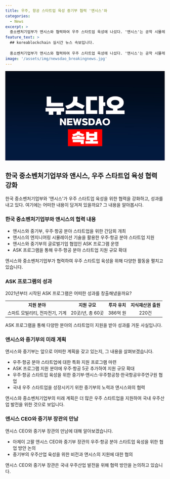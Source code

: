 ```yaml
---
title: 우주, 항공 스타트업 육성 중기부 협력 '앤시스'와
categories:
  - News
excerpt: >
  중소벤처기업부가 앤시스와 협력하여 우주 스타트업 육성에 나섰다. '앤시스'는 공학 시뮬레이션 소프트웨어를 개발하는 글로벌 기업으로, 이들과의 협력을 통해 우주·항공 분야 스타트업을 지원할 계획이다. 지난해까지의 협력으로 386억 원의 투자를 유치하고 220건의 지식재산권을 출원하는 성과를 이뤄냈으며, 올해부터는 지원 분야를 확대하여 25곳의 스타트업을 지원할 예정이다. 이를 위해 중기부는 특화 지원 프로그램을 마련하고, 협력 의지를 다지는 등 새로운 협력 방안을 모색하고 있다. 중기부 장관은 우주산업을 미래 성장 동력으로 지목하고, 게임 체인저가 될 수 있는 우주 분야 유망 스타트업을 집중 육성하겠다고 밝혔다.
feature_text: >
  ## koreablockchain 실시간 뉴스 속보입니다.

  중소벤처기업부가 앤시스와 협력하여 우주 스타트업 육성에 나섰다. '앤시스'는 공학 시뮬레이션 소프트웨어를 개발하는 글로벌 기업으로, 이들과의 협력을 통해 우주·항공 분야 스타트업을 지원할 계획이다. 지난해까지의 협력으로 386억 원의 투자를 유치하고 220건의 지식재산권을 출원하는 성과를 이뤄냈으며, 올해부터는 지원 분야를 확대하여 25곳의 스타트업을 지원할 예정이다. 이를 위해 중기부는 특화 지원 프로그램을 마련하고, 협력 의지를 다지는 등 새로운 협력 방안을 모색하고 있다. 중기부 장관은 우주산업을 미래 성장 동력으로 지목하고, 게임 체인저가 될 수 있는 우주 분야 유망 스타트업을 집중 육성하겠다고 밝혔다.
image: '/assets/img/newsdao_breakingnews.jpg'
---
```


<p><img src="/assets/img/newsdao_breakingnews.jpg" alt="koreablockchain 속보" /></p>

<h2 data-ke-size="size26">한국 중소벤처기업부와 앤시스, 우주 스타트업 육성 협력 강화</h2>

<p data-ke-size="size16">한국 중소벤처기업부와 '앤시스'가 우주 스타트업 육성을 위한 협력을 강화하고, 성과를 내고 있다. 여기에는 어떠한 내용이 담겨져 있을까요? 그 내용을 알아봅시다.</p>

<h3>한국 중소벤처기업부와 앤시스의 협력 내용</h3>

<ul>
    <li>앤시스와 중기부, 우주·항공 분야 스타트업을 위한 간담회 개최</li>
    <li>앤시스의 엔지니어링 시뮬레이션 기술을 활용한 우주·항공 분야 스타트업 지원</li>
    <li>앤시스와 중기부의 글로벌기업 협업인 ASK 프로그램 운영</li>
    <li>ASK 프로그램을 통해 우주·항공 분야 스타트업 지원 규모 확대</li>
</ul>

<p data-ke-size="size16">앤시스와 중소벤처기업부가 협력하여 우주 스타트업 육성을 위해 다양한 활동을 펼치고 있습니다.</p>

<h3>ASK 프로그램의 성과</h3>

<p data-ke-size="size16">2021년부터 시작된 ASK 프로그램은 어떠한 성과를 창출해냈을까요?</p>

<table>
    <tr>
        <td style="text-align: center; height: 17px;"><b>지원 분야</b></td>
        <td style="text-align: center; height: 17px;"><b>지원 규모</b></td>
        <td style="text-align: center; height: 17px;"><b>투자 유치</b></td>
        <td style="text-align: center; height: 17px;"><b>지식재산권 출원</b></td>
    </tr>
    <tr>
        <td style="text-align: center; height: 17px;">스마트 모빌리티, 전자전기, 기계</td>
        <td style="text-align: center; height: 17px;">20곳/년, 총 60곳</td>
        <td style="text-align: center; height: 17px;">386억 원</td>
        <td style="text-align: center; height: 17px;">220건</td>
    </tr>
</table>

<p data-ke-size="size16">ASK 프로그램을 통해 다양한 분야의 스타트업이 지원을 받아 성과를 거둔 사실입니다.</p>

<h3>앤시스와 중기부의 미래 계획</h3>

<p data-ke-size="size16">앤시스와 중기부는 앞으로 어떠한 계획을 갖고 있는지, 그 내용을 살펴보겠습니다.</p>

<ul>
    <li>우주·항공 분야 스타트업에 대한 특화 지원 프로그램 마련</li>
    <li>ASK 프로그램 지원 분야에 우주·항공 5곳 추가하여 지원 규모 확대</li>
    <li>우주·항공 스타트업 육성을 위한 중기부·앤시스·우주항공청·한국항공우주연구원 협업</li>
    <li>국내 우주 스타트업을 성장시키기 위한 중기부의 노력과 앤시스와의 협력</li>
</ul>

<p data-ke-size="size16">앤시스와 중소벤처기업부의 미래 계획은 더 많은 우주 스타트업을 지원하여 국내 우주산업 발전을 위한 것으로 보입니다.</p>

<h3>앤시스 CEO와 중기부 장관의 만남</h3>

<p data-ke-size="size16">앤시스 CEO와 중기부 장관의 만남에 대해 알아보겠습니다.</p>

<ul>
    <li>아제이 고팔 앤시스 CEO와 중기부 장관의 우주·항공 분야 스타트업 육성을 위한 협업 방안 논의</li>
    <li>중기부의 우주산업 육성을 위한 비전과 앤시스의 지원에 대한 협의</li>
</ul>

<p data-ke-size="size16">앤시스 CEO와 중기부 장관은 국내 우주산업 발전을 위해 협력 방안을 논의하고 있습니다.</p>

<p data-ke-size="size16"></p>


